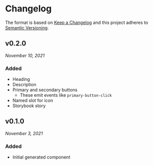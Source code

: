 # Changelog

The format is based on [Keep a Changelog](http://keepachangelog.com/en/1.0.0/)
and this project adheres to [Semantic Versioning](http://semver.org/spec/v2.0.0.html).


v0.2.0
------------------------------
*November 10, 2021*

### Added
- Heading
- Description
- Primary and secondary buttons
  - These emit events like `primary-button-click`
- Named slot for icon
- Storybook story


v0.1.0
------------------------------
*November 3, 2021*

### Added
- Initial generated component
